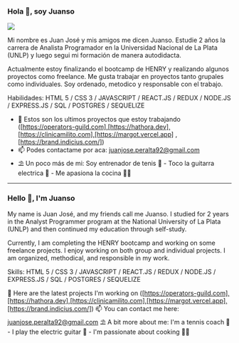 ### Hola 👋, soy Juanso
![](https://encrypted-tbn0.gstatic.com/images?q=tbn:ANd9GcR2zyXincBvpToHm7S9KSNKNa1vrS8Bz0QkXw&usqp=CAU)

Mi nombre es Juan José y mis amigos me dicen Juanso. Estudie 2 años la carrera de Analista Programador en la Universidad Nacional de La Plata (UNLP) y luego segui mi formación de manera autodidacta.

Actualmente estoy finalizando el bootcamp de HENRY y realizando algunos proyectos como freelance. Me gusta trabajar en proyectos tanto grupales como individuales. Soy ordenado, metodico y responsable con el trabajo.

Habilidades: HTML 5 / CSS 3 / JAVASCRIPT / REACT.JS / REDUX / NODE.JS / EXPRESS.JS /  SQL /  POSTGRES / SEQUELIZE

- 🔭 Estos son los ultimos proyectos que estoy trabajando  ([https://operators-guild.com],[https://hathora.dev],[https://clinicamilito.com],[https://margot.vercel.app] , [https://brand.indicius.com/])
- 📫 Podes contactame por aca: juanjose.peralta92@gmail.com
- ⛱  Un poco más de mi: Soy entrenador de tenis 🎾 - Toco la guitarra electrica 🎸 - Me apasiona la cocina 👨‍🍳


-----

### Hello 👋, I'm Juanso

My name is Juan José, and my friends call me Juanso. I studied for 2 years in the Analyst Programmer program at the National University of La Plata (UNLP) and then continued my education through self-study.

Currently, I am completing the HENRY bootcamp and working on some freelance projects. I enjoy working on both group and individual projects. I am organized, methodical, and responsible in my work.

Skills: HTML 5 / CSS 3 / JAVASCRIPT / REACT.JS / REDUX / NODE.JS / EXPRESS.JS / SQL / POSTGRES / SEQUELIZE

🔭 Here are the latest projects I'm working on ([https://operators-guild.com],[https://hathora.dev],[https://clinicamilito.com],[https://margot.vercel.app],[https://brand.indicius.com/])
📫 You can contact me here: juanjose.peralta92@gmail.com
⛱ A bit more about me: I'm a tennis coach 🎾 - I play the electric guitar 🎸 - I'm passionate about cooking 👨‍🍳
